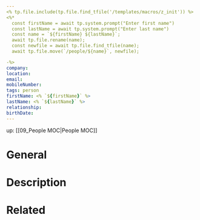 ```yaml
---
<% tp.file.include(tp.file.find_tfile('/templates/macros/z_init')) %>
<%*
  const firstName = await tp.system.prompt("Enter first name")
  const lastName = await tp.system.prompt("Enter last name")
  const name = `${firstName} ${lastName}`;
  await tp.file.rename(name);
  const newfile = await tp.file.find_tfile(name);
  await tp.file.move(`/people/${name}`, newfile);

-%>
company:
location:
email:
mobileNumber:
tags: person
firstName: <% `${firstName}` %>
lastName: <% `${lastName}` %>
relationship:
birthDate:
---
```

up: [[09_People MOC|People MOC]]

# General

# Description

# Related


<br />
<br />
